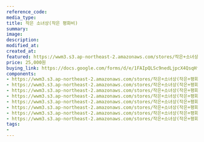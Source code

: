 ```yaml
---
reference_code:
media_type:
title: 작은 소녀상(작은 평화비)
summary:
image:
description:
modified_at:
created_at:
featured: https://wwm3.s3.ap-northeast-2.amazonaws.com/stores/작은+소녀상(작은+평화비)/26_작은소녀상+(8)r.jpg
price: 25,000원
buying_link: https://docs.google.com/forms/d/e/1FAIpQLSc9nedLjpcX4QsqHfsDClSUvnY_z8JjKZMrkfDJmnqozNUliA/viewform
components:
- https://wwm3.s3.ap-northeast-2.amazonaws.com/stores/작은+소녀상(작은+평화비)/26_작은소녀상+(8)r.jpg
- https://wwm3.s3.ap-northeast-2.amazonaws.com/stores/작은+소녀상(작은+평화비)/26_작은소녀상+(7)r.jpg
- https://wwm3.s3.ap-northeast-2.amazonaws.com/stores/작은+소녀상(작은+평화비)/26_작은소녀상+(6)r.jpg
- https://wwm3.s3.ap-northeast-2.amazonaws.com/stores/작은+소녀상(작은+평화비)/26_작은소녀상+(5)r.jpg
- https://wwm3.s3.ap-northeast-2.amazonaws.com/stores/작은+소녀상(작은+평화비)/26_작은소녀상+(4)r.jpg
- https://wwm3.s3.ap-northeast-2.amazonaws.com/stores/작은+소녀상(작은+평화비)/26_작은소녀상+(3)r.jpg
- https://wwm3.s3.ap-northeast-2.amazonaws.com/stores/작은+소녀상(작은+평화비)/26_작은소녀상+(2)r.jpg
- https://wwm3.s3.ap-northeast-2.amazonaws.com/stores/작은+소녀상(작은+평화비)/26_작은소녀상+(1)r.jpg
tags:
-
---
```

